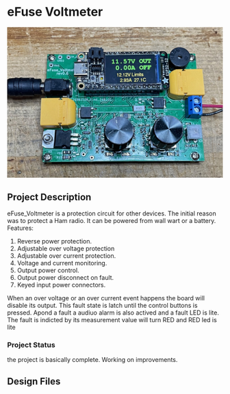 # eFuse Voltmeter
![Alt text](https://github.com/jerryok826/eFuse_voltmeter/blob/main/Pictures/IMG_5815.jpeg)

## Project Description
eFuse_Voltmeter is a protection circuit for other devices. The initial reason was to protect a Ham radio.
It can be powered from wall wart or a battery. 
Features:
1. Reverse power protection.
2. Adjustable over voltage protection
3. Adjustable over current protection.
4. Voltage and current monitoring.
5. Output power control.
6. Output power disconnect on fault.
7. Keyed input power connectors.

When an over voltage or an over current event happens the board will disable its output. This fault state is latch until the control buttons is pressed. Apond a fault a audiuo alarm is also actived and a fault LED is lite. The fault is indicted by its measurement value will turn RED and RED led is lite
 
### Project Status
the project is basically complete. Working on improvements.

## Design Files
